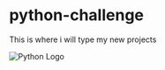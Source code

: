 # python-challenge


This is where i will type my new projects 



![Python Logo](https://cdn.icon-icons.com/icons2/2389/PNG/512/python_logo_icon_144958.png)

